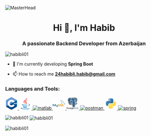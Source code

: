 ![MasterHead](https://media0.giphy.com/media/I0e4u216Qhww8eRTVq/giphy.gif?cid=6c09b952sb29xqw5j1abam7t44i32uctzd0s3bj01h636dwl&ep=v1_gifs_search&rid=giphy.gif&ct=g)
<h1 align="center">Hi 👋, I'm Habib</h1>
<h3 align="center">A passionate Backend Developer from Azerbaijan</h3>


<p align="left"> <img src="https://komarev.com/ghpvc/?username=habibli01&label=Profile%20views&color=0e75b6&style=flat" alt="habibli01" /> </p>






- 🌱 I'm currently developing **Spring Boot**

- 📫 How to reach me **24habibli.habib@gmail.com**

</p>



<h3 align="left">Languages and Tools:</h3>
<p align="left"> <a href="https://www.w3schools.com/cpp/" target="_blank" rel="noreferrer"> <img src="https://raw.githubusercontent.com/devicons/devicon/master/icons/cplusplus/cplusplus-original.svg" alt="cplusplus" width="40" height="40"/> </a> <a href="https://www.java.com" target="_blank" rel="noreferrer"> <img src="https://raw.githubusercontent.com/devicons/devicon/master/icons/java/java-original.svg" alt="java" width="40" height="40"/> </a> <a href="https://www.mathworks.com/" target="_blank" rel="noreferrer"> <img src="https://upload.wikimedia.org/wikipedia/commons/2/21/Matlab_Logo.png" alt="matlab" width="40" height="40"/> </a> <a href="https://www.mysql.com/" target="_blank" rel="noreferrer"> <img src="https://raw.githubusercontent.com/devicons/devicon/master/icons/mysql/mysql-original-wordmark.svg" alt="mysql" width="40" height="40"/> </a> <a href="https://www.postgresql.org" target="_blank" rel="noreferrer"> <img src="https://raw.githubusercontent.com/devicons/devicon/master/icons/postgresql/postgresql-original-wordmark.svg" alt="postgresql" width="40" height="40"/> </a> <a href="https://postman.com" target="_blank" rel="noreferrer"> <img src="https://www.vectorlogo.zone/logos/getpostman/getpostman-icon.svg" alt="postman" width="40" height="40"/> </a> <a href="https://www.python.org" target="_blank" rel="noreferrer"> <img src="https://raw.githubusercontent.com/devicons/devicon/master/icons/python/python-original.svg" alt="python" width="40" height="40"/> </a> <a href="https://spring.io/" target="_blank" rel="noreferrer"> <img src="https://www.vectorlogo.zone/logos/springio/springio-icon.svg" alt="spring" width="40" height="40"/> </a> </p>

<p><img align="left" src="https://github-readme-stats.vercel.app/api/top-langs?username=habibli01&show_icons=true&locale=en&layout=compact" alt="habibli01" /></p>

<p>&nbsp;<img align="center" src="https://github-readme-stats.vercel.app/api?username=habibli01&show_icons=true&locale=en" alt="habibli01" /></p>

<p><img align="center" src="https://github-readme-streak-stats.herokuapp.com/?user=habibli01&" alt="habibli01" /></p>

